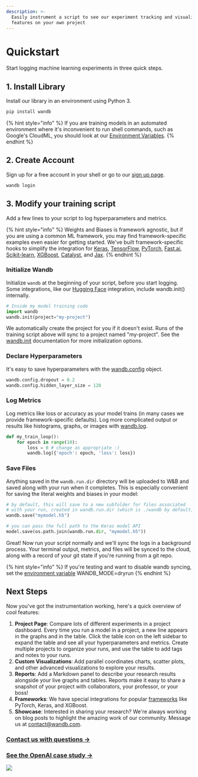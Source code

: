 ```yaml
---
description: >-
  Easily instrument a script to see our experiment tracking and visualization
  features on your own project
---
```


# Quickstart

Start logging machine learning experiments in three quick steps.

## 1. Install Library

Install our library in an environment using Python 3.

```bash
pip install wandb
```

{% hint style="info" %}
If you are training models in an automated environment where it's inconvenient to run shell commands, such as Google's CloudML, you should look at our [Environment Variables](library/environment-variables.md).
{% endhint %}

## 2. Create Account

Sign up for a free account in your shell or go to our [sign up page](https://app.wandb.ai/login?signup=true).

```bash
wandb login
```

## 3. Modify your training script

Add a few lines to your script to log hyperparameters and metrics.

{% hint style="info" %}
Weights and Biases is framework agnostic, but if you are using a common ML framework, you may find framework-specific examples even easier for getting started. We've built framework-specific hooks to simplify the integration for [Keras](https://docs.wandb.com/frameworks/keras), [TensorFlow](https://docs.wandb.com/frameworks/tensorflow), [PyTorch](https://docs.wandb.com/frameworks/pytorch), [Fast.ai](https://docs.wandb.com/frameworks/fastai), [Scikit-learn](https://docs.wandb.com/frameworks/scikit), [XGBoost](https://docs.wandb.com/frameworks/xgboost), [Catalyst](https://docs.wandb.com/frameworks/catalyst), and [Jax](https://docs.wandb.com/frameworks/jax-example).
{% endhint %}

### Initialize Wandb

Initialize `wandb` at the beginning of your script, before you start logging. Some integrations, like our [Hugging Face](integrations/huggingface.md) integration, include wandb.init\(\) internally.

```python
# Inside my model training code
import wandb
wandb.init(project="my-project")
```

We automatically create the project for you if it doesn't exist. Runs of the training script above will sync to a project named "my-project". See the [wandb.init](library/init.md) documentation for more initialization options.

### Declare Hyperparameters

It's easy to save hyperparameters with the [wandb.config](library/config.md) object.

```python
wandb.config.dropout = 0.2
wandb.config.hidden_layer_size = 128
```

### Log Metrics

Log metrics like loss or accuracy as your model trains \(in many cases we provide framework-specific defaults\). Log more complicated output or results like histograms, graphs, or images with [wandb.log](library/log.md).

```python
def my_train_loop():
    for epoch in range(10):
        loss = 0 # change as appropriate :)
        wandb.log({'epoch': epoch, 'loss': loss})
```

### Save Files

Anything saved in the `wandb.run.dir` directory will be uploaded to W&B and saved along with your run when it completes. This is especially convenient for saving the literal weights and biases in your model:

```python
# by default, this will save to a new subfolder for files associated
# with your run, created in wandb.run.dir (which is ./wandb by default)
wandb.save("mymodel.h5")

# you can pass the full path to the Keras model API
model.save(os.path.join(wandb.run.dir, "mymodel.h5"))
```

Great! Now run your script normally and we'll sync the logs in a background process. Your terminal output, metrics, and files will be synced to the cloud, along with a record of your git state if you're running from a git repo.

{% hint style="info" %}
If you're testing and want to disable wandb syncing, set the [environment variable](library/environment-variables.md) WANDB\_MODE=dryrun
{% endhint %}

## Next Steps

Now you've got the instrumentation working, here's a quick overview of cool features:

1. **Project Page**: Compare lots of different experiments in a project dashboard. Every time you run a model in a project, a new line appears in the graphs and in the table. Click the table icon on the left sidebar to expand the table and see all your hyperparameters and metrics. Create multiple projects to organize your runs, and use the table to add tags and notes to your runs.
2. **Custom Visualizations**: Add parallel coordinates charts, scatter plots, and other advanced visualizations to explore your results.
3. **Reports**: Add a Markdown panel to describe your research results alongside your live graphs and tables. Reports make it easy to share a snapshot of your project with collaborators, your professor, or your boss!
4. **Frameworks**: We have special integrations for popular [frameworks](integrations/) like PyTorch, Keras, and XGBoost.
5. **Showcase**: Interested in sharing your research? We're always working on blog posts to highlight the amazing work of our community. Message us at contact@wandb.com.

### [Contact us with questions →](company/getting-help.md)

### [See the OpenAI case study →](https://bit.ly/wandb-learning-dexterity)

![](.gitbook/assets/image%20%2891%29.png)

